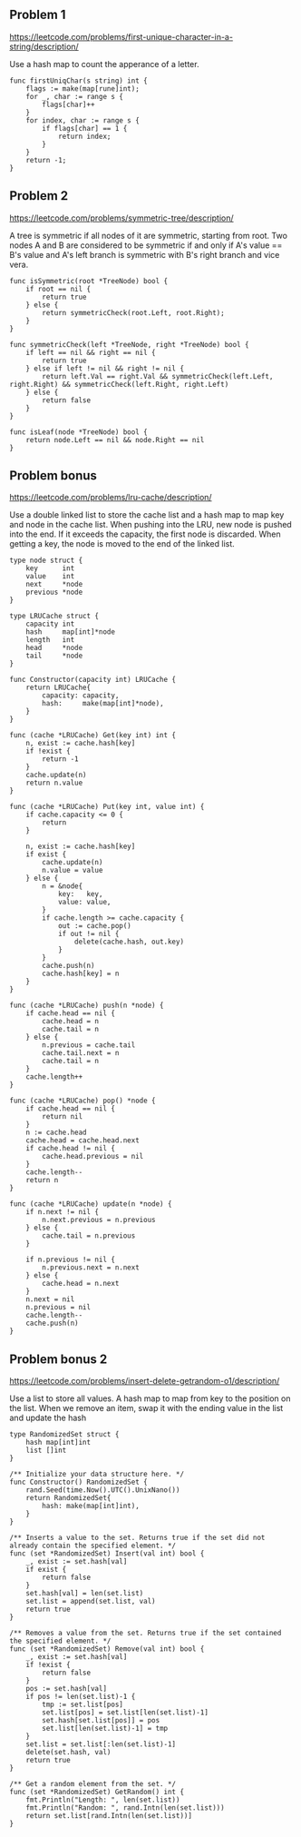 ## Problem 1

https://leetcode.com/problems/first-unique-character-in-a-string/description/

Use a hash map to count the apperance of a letter.

```golang
func firstUniqChar(s string) int {
    flags := make(map[rune]int);
    for _, char := range s {
        flags[char]++
    }
    for index, char := range s {
        if flags[char] == 1 {
            return index;
        }
    }
    return -1;
}
```

## Problem 2

https://leetcode.com/problems/symmetric-tree/description/

A tree is symmetric if all nodes of it are symmetric, starting from root. 
Two nodes A and B are considered to be symmetric if and only if A's value == B's value and A's left branch is symmetric with B's right branch and vice vera.

```golang
func isSymmetric(root *TreeNode) bool {
    if root == nil {
        return true
    } else {
        return symmetricCheck(root.Left, root.Right);   
    }
}

func symmetricCheck(left *TreeNode, right *TreeNode) bool {
    if left == nil && right == nil {
        return true
    } else if left != nil && right != nil {
        return left.Val == right.Val && symmetricCheck(left.Left, right.Right) && symmetricCheck(left.Right, right.Left)
    } else {
        return false
    }
}

func isLeaf(node *TreeNode) bool {
    return node.Left == nil && node.Right == nil
}
```

## Problem bonus

https://leetcode.com/problems/lru-cache/description/

Use a double linked list to store the cache list and a hash map to map key and node in the cache list.
When pushing into the LRU, new node is pushed into the end. If it exceeds the capacity, the first node is discarded.
When getting a key, the node is moved to the end of the linked list.

```golang
type node struct {
	key      int
	value    int
	next     *node
	previous *node
}

type LRUCache struct {
	capacity int
	hash     map[int]*node
	length   int
	head     *node
	tail     *node
}

func Constructor(capacity int) LRUCache {
	return LRUCache{
		capacity: capacity,
		hash:     make(map[int]*node),
	}
}

func (cache *LRUCache) Get(key int) int {
	n, exist := cache.hash[key]
	if !exist {
		return -1
	}
	cache.update(n)
	return n.value
}

func (cache *LRUCache) Put(key int, value int) {
	if cache.capacity <= 0 {
		return
	}

	n, exist := cache.hash[key]
	if exist {
		cache.update(n)
		n.value = value
	} else {
		n = &node{
			key:   key,
			value: value,
		}
		if cache.length >= cache.capacity {
			out := cache.pop()
			if out != nil {
				delete(cache.hash, out.key)
			}
		}
		cache.push(n)
		cache.hash[key] = n
	}
}

func (cache *LRUCache) push(n *node) {
	if cache.head == nil {
		cache.head = n
		cache.tail = n
	} else {
		n.previous = cache.tail
		cache.tail.next = n
		cache.tail = n
	}
	cache.length++
}

func (cache *LRUCache) pop() *node {
	if cache.head == nil {
		return nil
	}
	n := cache.head
	cache.head = cache.head.next
	if cache.head != nil {
		cache.head.previous = nil
	}
	cache.length--
	return n
}

func (cache *LRUCache) update(n *node) {
	if n.next != nil {
		n.next.previous = n.previous
	} else {
		cache.tail = n.previous
	}

	if n.previous != nil {
		n.previous.next = n.next
	} else {
		cache.head = n.next
	}
	n.next = nil
	n.previous = nil
	cache.length--
	cache.push(n)
}
```

## Problem bonus 2

https://leetcode.com/problems/insert-delete-getrandom-o1/description/

Use a list to store all values. A hash map to map from key to the position on the list. 
When we remove an item, swap it with the ending value in the list and update the hash

```golang
type RandomizedSet struct {
	hash map[int]int
	list []int
}

/** Initialize your data structure here. */
func Constructor() RandomizedSet {
	rand.Seed(time.Now().UTC().UnixNano())
	return RandomizedSet{
		hash: make(map[int]int),
	}
}

/** Inserts a value to the set. Returns true if the set did not already contain the specified element. */
func (set *RandomizedSet) Insert(val int) bool {
	_, exist := set.hash[val]
	if exist {
		return false
	}
	set.hash[val] = len(set.list)
	set.list = append(set.list, val)
	return true
}

/** Removes a value from the set. Returns true if the set contained the specified element. */
func (set *RandomizedSet) Remove(val int) bool {
	_, exist := set.hash[val]
	if !exist {
		return false
	}
	pos := set.hash[val]
	if pos != len(set.list)-1 {
		tmp := set.list[pos]
		set.list[pos] = set.list[len(set.list)-1]
		set.hash[set.list[pos]] = pos
		set.list[len(set.list)-1] = tmp
	}
	set.list = set.list[:len(set.list)-1]
	delete(set.hash, val)
	return true
}

/** Get a random element from the set. */
func (set *RandomizedSet) GetRandom() int {
	fmt.Println("Length: ", len(set.list))
	fmt.Println("Random: ", rand.Intn(len(set.list)))
	return set.list[rand.Intn(len(set.list))]
}
```
